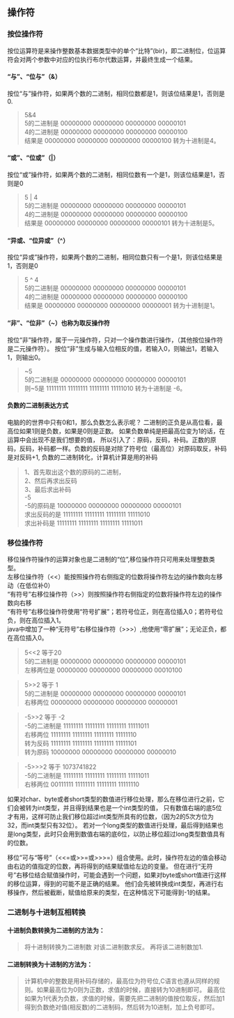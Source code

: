 ## 操作符
### 按位操作符
按位运算符是来操作整数基本数据类型中的单个“比特”(bir)，即二进制位，位运算符会对两个参数中对应的位执行布尔代数运算，并最终生成一个结果。<br>
#### “与”、“位与”（&）
按位“与”操作符，如果两个数的二进制，相同位数都是1，则该位结果是1，否则是0.
> 5&4<br>
> 5的二进制是  00000000 00000000 00000000 00000101<br>
> 4的二进制是  00000000 00000000 00000000 00000100<br>
> 结果是       00000000 00000000 00000000 00000100 转为十进制是4。

#### “或”、“位或”（|）
按位“或”操作符，如果两个数的二进制，相同位数有一个是1，则该位结果是1，否则是0
> 5 | 4<br>
> 5的二进制是  00000000 00000000 00000000 00000101<br>
> 4的二进制是  00000000 00000000 00000000 00000100<br>
> 结果是       00000000 00000000 00000000 00000101  转为十进制是5。

#### “异或、“位异或”（^）
按位“异或”操作符，如果两个数的二进制，相同位数只有一个是1，则该位结果是1，否则是0
> 5 ^ 4<br>
> 5的二进制是  00000000 00000000 00000000 00000101<br>
> 4的二进制是  00000000 00000000 00000000 00000100<br>
> 结果是       00000000 00000000 00000000 00000001 转为十进制是1。

#### “非”、“位非”（~）也称为取反操作符
按位“非”操作符，属于一元操作符，只对一个操作数进行操作，（其他按位操作符是二元操作符）。
按位“非”生成与输入位相反的值，若输入0，则输出1，若输入1，则输出0。
> ~5<br>
> 5的二进制是  00000000 00000000 00000000 00000101<br>
> 则~5是       11111111 11111111 11111111 11111010  转为十进制是 -6。

#### 负数的二进制表达方式
电脑的的世界中只有0和1，那么负数怎么表示呢？
二进制的正负是从高位看，最高位如果1则是负数，如果是0则是正数。
如果负数单纯是把最高位变为1的话，在运算中会出现不是我们想要的值，
所以引入了：原码，反码，补码。正数的原码，反码，补码都一样。负数的反码是对除了符号位（最高位）对原码取反，补码是对反码+1,
负数的二进制转化，计算机计算是用的补码<br>
> 1、首先取出这个数的原码的二进制，<br>
> 2、然后再求出反码<br>
> 3、最后求出补码<br>
> -5<br>
> -5的原码是                10000000 00000000 00000000 00000101<br>
> 求出反码的是              11111111 11111111 11111111 11111010<br>
> 求出补码是                11111111 11111111 11111111 11111011

### 移位操作符
移位操作符操作的运算对象也是二进制的“位”,移位操作符只可用来处理整数类型。<br>
左移位操作符（<<）能按照操作符右侧指定的位数将操作符左边的操作数向左移动（在低位补0）<br>
“有符号”右移位操作符（>>）则按照操作符右侧指定的位数将操作符左边的操作数向右移<br>
“有符号”右移位操作符使用“符号扩展”；若符号位正，则在高位插入0；若符号位负，则在高位插入1。<br>
java中增加了一种“无符号”右移位操作符（>>>）,他使用“零扩展”；无论正负，都在高位插入0。<br>
> 5<<2 等于20<br>
> 5的二进制是   00000000 00000000 00000000 00000101<br>
> 左移两位是    00000000 00000000 00000000 00010100<br>

> 5>>2 等于 1<br>
> 5的二进制是   00000000 00000000 00000000 00000101<br>
> 右移两位      00000000 00000000 00000000 00000001<br>

> -5>>2 等于 -2<br>
> -5的二进制是   11111111 11111111 11111111 11111011<br>
> 右移两位       11111111 11111111 11111111 11111110<br>
> 转为反码       11111111 11111111 11111111 11111101<br>
> 转为原码       10000000 00000000 00000000 00000010<br>

> -5>>>2 等于 1073741822<br>
> -5的二进制是   11111111 11111111 11111111 11111011<br>
> 右移两位       00111111 11111111 11111111 11111110<br>

如果对char、byte或者short类型的数值进行移位处理，那么在移位进行之前，它们会被转为int类型，并且得到结果也是一个int类型的值，
只有数值右端的底5位才有用，这样可防止我们移位超过int类型所具有的位数，（因为2的5次方位为32，而int类型只有32位）。
若对一个long类型的数值进行处理，最后得到结果也是long类型，此时只会用到数值右端的底6位，以防止移位超过long类型数值具有的位数。

移位”可与“等号”（<<=或>>=或>>>=）组合使用。此时，操作符左边的值会移动由右边的值指定的位数，再将得到的结果赋值给左边的变量。
但在进行“无符号”右移位结合赋值操作时，可能会遇到一个问题，如果对byte或short值进行这样的移位运算，得到的可能不是正确的结果。
他们会先被转换成int类型，再进行右移操作，然后被截断，赋值给原来的类型，在这种情况下可能得到-1的结果。

### 二进制与十进制互相转换
#### 十进制负数转换为二进制的方法为：
> 将十进制转换为二进制数
> 对该二进制数求反。
> 再将该二进制数加1.

#### 二进制转换为十进制的方法为：
> 计算机中的整数是用补码存储的，最高位为符号位,C语言也遵从同样的规则。如果最高位为0则为正数，求值的时候，直接转为10进制即可。
> 最高位如果为1代表为负数，求值的时候，需要先把二进制的值按位取反，然后加1得到负数绝对值(相反数)的二进制码，然后转为10进制，加上负号即可。
